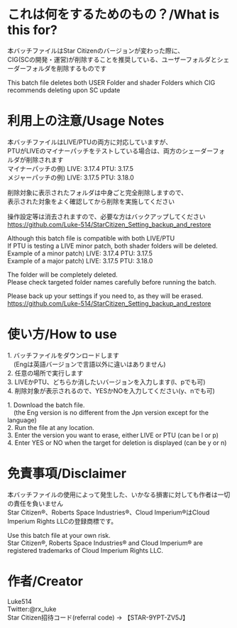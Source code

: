 # これは何をするためのもの？/What is this for?
本バッチファイルはStar Citizenのバージョンが変わった際に、  
CIG(SCの開発・運営)が削除することを推奨している、ユーザーフォルダとシェーダーフォルダを削除するものです

This batch file deletes both USER Folder and shader Folders which CIG recommends deleting upon SC update

# 利用上の注意/Usage Notes
本バッチファイルはLIVE/PTUの両方に対応していますが、  
PTUがLIVEのマイナーパッチをテストしている場合は、両方のシェーダーフォルダが削除されます  
マイナーパッチの例) LIVE: 3.17.4 PTU: 3.17.5  
メジャーパッチの例) LIVE: 3.17.5 PTU: 3.18.0  
  
削除対象に表示されたフォルダは中身ごと完全削除しますので、  
表示された対象をよく確認してから削除を実施してください  
  
操作設定等は消去されますので、必要な方はバックアップしてください  
https://github.com/Luke-514/StarCitizen_Setting_backup_and_restore  
  
Although this batch file is compatible with both LIVE/PTU  
If PTU is testing a LIVE minor patch, both shader folders will be deleted.  
Example of a minor patch) LIVE: 3.17.4 PTU: 3.17.5  
Example of a major patch) LIVE: 3.17.5 PTU: 3.18.0  
  
The folder will be completely deleted.  
Please check targeted folder names carefully before running the batch.  
  
Please back up your settings if you need to, as they will be erased.  
https://github.com/Luke-514/StarCitizen_Setting_backup_and_restore  
  
# 使い方/How to use
1.&nbsp;バッチファイルをダウンロードします  
&emsp;(Engは英語バージョンで言語以外に違いはありません)  
2.&nbsp;任意の場所で実行します  
3.&nbsp;LIVEかPTU、どちらか消したいバージョンを入力します(l、pでも可)  
4.&nbsp;削除対象が表示されるので、YESかNOを入力してください(y、nでも可)  
  
1.&nbsp;Download the batch file.  
&emsp;(the Eng version is no different from the Jpn version except for the language)  
2.&nbsp;Run the file at any location.  
3.&nbsp;Enter the version you want to erase, either LIVE or PTU (can be l or p)  
4.&nbsp;Enter YES or NO when the target for deletion is displayed (can be y or n)  

# 免責事項/Disclaimer
本バッチファイルの使用によって発生した、いかなる損害に対しても作者は一切の責任を負いません  
Star Citizen®、Roberts Space Industries®、Cloud Imperium®はCloud Imperium Rights LLCの登録商標です。  
  
Use this batch file at your own risk.  
Star Citizen®, Roberts Space Industries® and Cloud Imperium® are registered trademarks of Cloud Imperium Rights LLC.  

# 作者/Creator
Luke514  
Twitter:@rx_luke  
Star Citizen招待コード(referral code) → 【STAR-9YPT-ZV5J】
